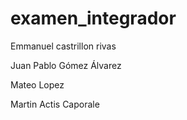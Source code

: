 # examen_integrador

Emmanuel castrillon rivas

Juan Pablo Gómez Álvarez

Mateo Lopez

Martin Actis Caporale


